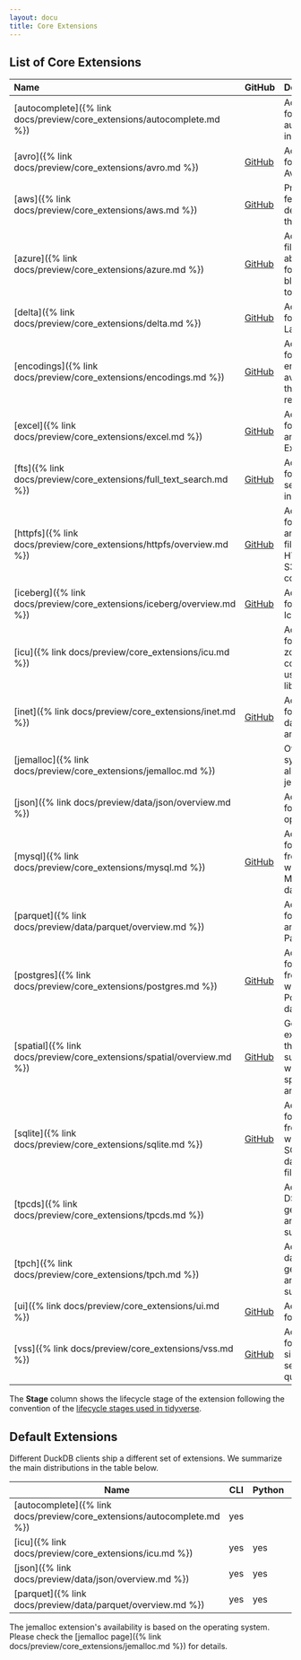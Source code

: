 ```yaml
---
layout: docu
title: Core Extensions
---
```


## List of Core Extensions

| Name                                                                    | GitHub                                                                           | Description                                                                        | Stage        | Aliases                 |
| :---------------------------------------------------------------------- | -------------------------------------------------------------------------------- | :--------------------------------------------------------------------------------- | :----------- | :---------------------- |
| [autocomplete]({% link docs/preview/core_extensions/autocomplete.md %}) |                                                                                  | Adds support for autocomplete in the shell                                         | stable       |                         |
| [avro]({% link docs/preview/core_extensions/avro.md %})                 | [<span class="github">GitHub</span>](https://github.com/duckdb/duckdb-avro)      | Add support for reading Avro files                                                 | stable       |                         |
| [aws]({% link docs/preview/core_extensions/aws.md %})                   | [<span class="github">GitHub</span>](https://github.com/duckdb/duckdb-aws)       | Provides features that depend on the AWS SDK                                       | stable       |                         |
| [azure]({% link docs/preview/core_extensions/azure.md %})               | [<span class="github">GitHub</span>](https://github.com/duckdb/duckdb-azure)     | Adds a filesystem abstraction for Azure blob storage to DuckDB                     | stable       |                         |
| [delta]({% link docs/preview/core_extensions/delta.md %})               | [<span class="github">GitHub</span>](https://github.com/duckdb/duckdb-delta)     | Adds support for Delta Lake                                                        | experimental |                         |
| [encodings]({% link docs/preview/core_extensions/encodings.md %})       | [<span class="github">GitHub</span>](https://github.com/duckdb/duckdb-encodings) | Adds support for encodings available in the ICU data repository                    | experimental |                         |
| [excel]({% link docs/preview/core_extensions/excel.md %})               | [<span class="github">GitHub</span>](https://github.com/duckdb/duckdb-excel)     | Adds support for reading and writing Excel files                                   | experimental |                         |
| [fts]({% link docs/preview/core_extensions/full_text_search.md %})      | [<span class="github">GitHub</span>](https://github.com/duckdb/duckdb-fts)       | Adds support for full-text search indexes                                          | experimental |                         |
| [httpfs]({% link docs/preview/core_extensions/httpfs/overview.md %})    | [<span class="github">GitHub</span>](https://github.com/duckdb/duckdb-httpfs)    | Adds support for reading and writing files over an HTTP(S) or S3 connection        | stable       | http, https, s3         |
| [iceberg]({% link docs/preview/core_extensions/iceberg/overview.md %})  | [<span class="github">GitHub</span>](https://github.com/duckdb/duckdb-iceberg)   | Adds support for Apache Iceberg                                                    | experimental |                         |
| [icu]({% link docs/preview/core_extensions/icu.md %})                   |                                                                                  | Adds support for time zones and collations using the ICU library                   | stable       |                         |
| [inet]({% link docs/preview/core_extensions/inet.md %})                 | [<span class="github">GitHub</span>](https://github.com/duckdb/duckdb-inet)      | Adds support for IP-related data types and functions                               | experimental |                         |
| [jemalloc]({% link docs/preview/core_extensions/jemalloc.md %})         |                                                                                  | Overwrites system the allocator with jemalloc                                      | stable       |                         |
| [json]({% link docs/preview/data/json/overview.md %})                   |                                                                                  | Adds support for JSON operations                                                   | stable       |                         |
| [mysql]({% link docs/preview/core_extensions/mysql.md %})               | [<span class="github">GitHub</span>](https://github.com/duckdb/duckdb-mysql)     | Adds support for reading from and writing to a MySQL database                      | stable       | mysql_scanner           |
| [parquet]({% link docs/preview/data/parquet/overview.md %})             |                                                                                  | Adds support for reading and writing Parquet files                                 | stable       |                         |
| [postgres]({% link docs/preview/core_extensions/postgres.md %})         | [<span class="github">GitHub</span>](https://github.com/duckdb/duckdb-postgres)  | Adds support for reading from and writing to a PostgreSQL database                 | stable       | postgres_scanner        |
| [spatial]({% link docs/preview/core_extensions/spatial/overview.md %})  | [<span class="github">GitHub</span>](https://github.com/duckdb/duckdb-spatial)   | Geospatial extension that adds support for working with spatial data and functions | experimental |                         |
| [sqlite]({% link docs/preview/core_extensions/sqlite.md %})             | [<span class="github">GitHub</span>](https://github.com/duckdb/duckdb-sqlite)    | Adds support for reading from and writing to SQLite database files                 | stable       | sqlite_scanner, sqlite3 |
| [tpcds]({% link docs/preview/core_extensions/tpcds.md %})               |                                                                                  | Adds TPC-DS data generation and query support                                      | experimental |                         |
| [tpch]({% link docs/preview/core_extensions/tpch.md %})                 |                                                                                  | Adds TPC-H data generation and query support                                       | stable       |                         |
| [ui]({% link docs/preview/core_extensions/ui.md %})                     | [<span class="github">GitHub</span>](https://github.com/duckdb/duckdb-ui)        | Adds local UI for DuckDB                                                           | experimental |                         |
| [vss]({% link docs/preview/core_extensions/vss.md %})                   | [<span class="github">GitHub</span>](https://github.com/duckdb/duckdb-vss)       | Adds support for vector similarity search queries                                  | experimental |                         |

The **Stage** column shows the lifecycle stage of the extension following the convention of the [lifecycle stages used in tidyverse](https://lifecycle.r-lib.org/articles/stages.html).

## Default Extensions

Different DuckDB clients ship a different set of extensions.
We summarize the main distributions in the table below.

| Name                                                                    | CLI | Python | R   | Java | Node.js |
| ----------------------------------------------------------------------- | --- | ------ | --- | ---- | ------- |
| [autocomplete]({% link docs/preview/core_extensions/autocomplete.md %}) | yes |        |     |      |         |
| [icu]({% link docs/preview/core_extensions/icu.md %})                   | yes | yes    |     | yes  | yes     |
| [json]({% link docs/preview/data/json/overview.md %})                   | yes | yes    |     | yes  | yes     |
| [parquet]({% link docs/preview/data/parquet/overview.md %})             | yes | yes    | yes | yes  | yes     |

The jemalloc extension's availability is based on the operating system.
Please check the [jemalloc page]({% link docs/preview/core_extensions/jemalloc.md %}) for details.
